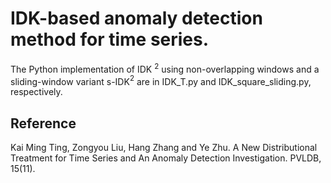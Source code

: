 # IDK-based anomaly detection method for time series.

The Python implementation of IDK $^2$ using non-overlapping windows and a sliding-window variant s-IDK$^2$ are in IDK_T.py and IDK_square_sliding.py, respectively. 

## Reference
Kai Ming Ting, Zongyou Liu, Hang Zhang and Ye Zhu. A New Distributional Treatment for Time Series and An Anomaly Detection Investigation. PVLDB, 15(11).
